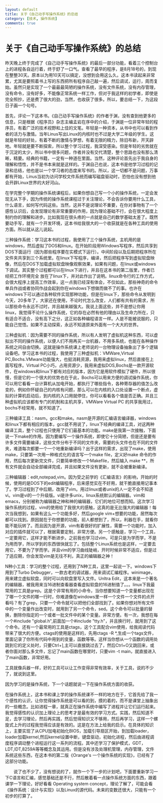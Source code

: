 ```yaml
---
layout: default
title: 关于《自己动手写操作系统》的总结
category: [技术, 操作系统]
comments: true
---
```


# 关于《自己动手写操作系统》的总结

昨天晚上终于完成了《自己动手写操作系统》的最后一部分功能，看着三个控制台上的进程各自运行着，终于舒了一口气。查看了最早的程序，是8月18号的，到现在整整30天。原本以为用10天可以搞定，没想到会用这么久。这本书读起来非常累，尤其是要照着书上写的东西把所有程序自己敲一遍，然后调试，运行，周而复始。虽然只是实现了一个最最最简陋的操作系统，没有文件系统，没有内存管理，没有命令，没有好多，不能像正常系统一样工作，但对于我这样的初学者，即使是完全照抄，还是费了很大的劲，当然，也收获了很多。所以，要总结一下，为这段日子画一个句号。

首先，评论一下这本书。《自己动手写操作系统》的作者于渊，没有查到他更多的信息，只是根据《程序员》杂志主编孟岩在序中的介绍，于渊是一位非常年轻的程序员，有着广泛的技术视野和上佳的文笔。年轻是一种资本，从书中也可以看到作者的活力与激情。当年Linus写出Linux的内核时也不过是大学二年级的学生。这就是年轻的好处，有着不断的激情与梦想，有着无限的精力，除旧布新，开天辟地。年轻就是要不断探索，所以整个学习过程，我深受感染。但是年轻的劣势就在于沉淀的太少，所以书中很多问题，作者并没有交代清楚，整个思路也没有那么清晰，精要。经典的书籍，一定有一种道在里面。当然，这种评论首先出于我自身的理解和悟性，并不是书本来就是这样的。于渊自己也说，这本书是他学习过程的记录和总结，他也是以一个学习者的态度来写书的。所以，这一切都不是问题，万事都有开始，Linus当初为访问学校文件系统而编写磁盘驱动时，恐怕也没有想到他会开辟Linux世界的大好河山。

在学完整个学期的操作系统课程后，如果你想自己写一个小的操作系统，一定会发现无从下手，因为传统的操作系统课程过于关注理论，不会告诉你要用什么工具，什么语言，如何写代码这些。当然，这并不是说理论不重要，在你对事物有了一个感性认识后，会发现理论有非常重要的作用，因为理论基础不行，会在很大程度上制约你的理解和进步。比如我现在很头疼的一点就是自己的数学基础太差了。既然要动手写，就有一个开发环境，这本书给我很大的一个收获就是在各种工具的使用方面。所以就从这儿说起。

三种操作系统：学习这本书的过程，我使用了三个操作系统，主机用的是windows，然后虚拟了DOS和linux。在开始阶段用Windows写程序，然后共享到DOS下面运行（因为那些程序要在实模式下运行）。中间阶段以及后期把程序所在文件夹共享到三个系统里。在linux下写程序，编译，然后把程序写到虚拟软盘映像，然后在DOS下加载虚拟软盘映像观察效果，如果有问题，在linux或windows下调试。其实整个过程都可以在linux下进行，并且在这本书的第二版里，作者已经把工作环境完全 放在了linux下，并对此作出了说明。linux命令行的工作方式，会很大程序上提高工作效率，这一点我已经深有体会，不仅如此，那些神奇的命令单兵作战或者协同作战会起到你在windows下想做而做不了的事。也许在windows下可以通过各种软件实现那种功能，但是在linux下，那些命令从发明到今天，20多年了，大家还在使用，不论时代怎么改变，人们都有共有的需求，所以那些命令永远不过时，并且越来越强大。我说上面这些，并不是想让你用linux，我觉得不论什么操作系统，它的存在必然有他的理由以及生命力所在，只有适合不适合，没有高下之分，这正如各种编程语言一样。人是不能被说服的，只能自己觉悟。如果不主动探索，永远不知道原来外面有一个大大的世界。

三种虚拟机：因为需要不同的操作系统，所以有人发明了虚拟机这种东西，可以虚拟出不同的操作系统，以便人们不用再买一台机器，不用多系统，也能在各种操作系统之间自由切换。这就是操作系统课上老师说的一台物理设备抽象出了多个逻辑设备吧。学习这本书的过程，我使用了三种虚拟机：VMWare,Virtual PC,Bochs.VMware功能强大，也挺消耗资源，我用来虚拟linux，然后直接在上面写程序。Virtual PC小巧，占用资源少，我用来虚拟DOS,Bochs是一款开源软件，在windows和linux下都有对应的版本，因为它是用软件模拟了硬件，所以很慢，但是它的一个很大的优势也在于此，Bochs可以用来方便的调试操作系统，你可以用它看看一台计算机从加电开始，都执行了哪些指令，各种寄存器的值怎么改变的，例如你怀疑自己的内核有问题，那么可以在内核的入口处设置一个断点，虚拟的计算机启动后，到内核的入口用就停住，你可以看看各个值是否正确。并且三种虚拟机应该都有专门的机制和主机共享，VMWare Virtual PC 的共享我用过，bochs不经常用，就不知道了。

三种编译工具：nasm，gcc和make。nasm是开源的汇编语言编译器，windows和linux下都有相应的版本，gcc就不用说了，linux下经典的编译工具，对这两种编译工具，整个过程也只使用了它们最基本的功能。make是我第一次接触，下面说一下make的作用。因为要编写一个操作系统，即使它十分简陋，但是还是要有许多文件需要编译，这些文件分布于不同的文件夹，需要的头文件也在不同的文件夹，难道每次都要一个一个地重新编译吗？出于这样的需求，出现了make，使用make，只要第一次用一种格式化的语言写一个make file，定义好make 命令的作用，然后每次更新完文件，只要简单修改一个Makefile，然后输入 make **，所有文件就会自动全部编译完成，并且如果文件没有更新，就不会被重新编译。

三种编辑器：edit,notepad,vim。因为受之前学的《汇编语言》的影响，开始的时候，使用的是DOS下的edit编辑程序，后来感觉实在不好用，就干脆直接用记事本了。学习过程到了中后期，改用了vim。用过linux或者unix的人一定不会不知道vi。vim是vi的一个升级版。vi是许多unix，linux系统默认的编辑器。vim和emacs，分别被称为编辑器之神和神的编辑器，它们的地位可想而知。这次学习操作系统的过程，vim的使用给了我很大的感触，这真的是无比强大的编辑器！每次当我想到，如果有这么一个功能多好，然后google vim+想要的功能，居然每次都可以找到。原因就在于你想要的功能，前人都想到了，所以，利器在手，就看你能不能玩转了。而且因为是开源，vim有着很好的扩展性，需要一个功能时，加入对应的插件就可以了，根据需要定制，非常方便。另一个感触是，学习一个工具，一定要用它，这样才能不断进步。之前我也学习过vim，可是只是为学而学，不是为用而学，所以学到的东西很快就忘了。包括整个Linux系统也是这样，一定要去用它，不要为了学而学。并且vim的学习曲线陡峭，开时时候非常不适应，但是过了适应期，你会发现vim是无往不利，真正的编辑器之神！

N种小工具：学习的整个过程，还用到了N种工具，这里一起说一下。windows下用到了Turbo Debugger，一款古老的调试器，用来调试汇编程序。winimage，用来建立虚拟软盘，同时可以向软盘里写入文件。Unltra Edit，这本来是一个著名的编辑器，被我用来当16进制查看器查看虚拟软盘的16进制值了。。。linux下我最常用的工具是grep。这是个非常有用的小命令，当你想要知道一个变量都出现在了哪一个文件的哪一行时，你难道像在windows里一样一个文件一个文件的点开看吗？有了grep，只要一个命令就可以把他们全部找到了。如果你想对所有文件中的一个变量作出改变时，就用到了另一个命令，sed。这个命令可以批量的替换，删除你指定的一个或者一批文件中的某个变量。非常方便。有一次，我想在每一个#include "global.h",前面加一个#include "tty.h"，并且换行时，就用到了这个命令。还有一个最常用的工具是ctags，这个工具配合vim使用，给我阅读代码带来了很大的方便。ctags的使用是这样的，先用ctags -R *,生成一个tags文件，里面记录了你所有代码中用到的变量，函数等等。这样当你想从一个函数的调用处跳到它的定义处时，只要Ctrl+],主可以直接跳过去了，然后Ctrl+O又跳回来，或者你面对那么多文件，忘记了main函数在哪里时，只要vim -t main，就直接进入了main函数，非常好用。

工具就像兵器一样，好的工具可以让工作变得非常有效率，关于工具，说的不少了，就说到这里。

因为学习的是操作系统，下一个话题就说一下在操作系统方面的收获。

在操作系统上，这本书和课上学的操作系统课不一样的地方在于，它首先给了我一个感性的认识，让你觉得操作系统是可以看的到，摸的着的，而不是课堂上抽象出的一些概念。比如进程一章，就真正在操作系统中编写了进程并让它们运行起来。我觉得感性的认识加上理论上的思考才是最有效的学习方式。实践，然后知道不足，去学习理论，然后再实践，然后觉得知识又不够用，然后再学习，这样一个螺旋式上升的过程我觉得应该是有效的。这是在方法上给我的启示。在具体的知识上，主要实现了从CPU加电初始化BIOS，加载引导扇区开始，到加载loader，loader加载kernel,然后kernel设置中断，键盘驱动，初始化进程，然后由进程调度程序调动整个进程运行这一系列的流程。其中还学习了保护模式，GDT，LDT,IDT,8259A等等概念及其运用。但是没有涉及处理机管理，内存管理，文件系统这些东西，在这本书的第二版《Orange's 一个操作系统的实现》，已经有了这部分功能。

　　说了也不少了，没有想说的了，就作一个下一步的计划吧，下面要重新学习一下C语言和汇编，感觉基础还是不行，然后散着看一点操作系统方面的东西，跟着课学一下理论，好好看看 Operating system concept，理论了解了，可能会看《操作系统：设计与实现》以及Linux的源代码。未来的变数还很大，只能有一个初步的打算了。

